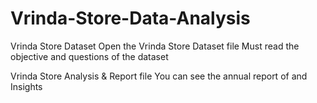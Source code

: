 # Vrinda-Store-Data-Analysis
Vrinda Store Dataset
Open the Vrinda Store Dataset file
Must read the objective and questions of the dataset

Vrinda Store Analysis & Report file
You can see the annual report of and Insights
